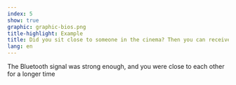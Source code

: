 ```yaml
---
index: 5
show: true
graphic: graphic-bios.png
title-highlight: Example
title: Did you sit close to someone in the cinema? Then you can receive notification later.
lang: en
---
```

The Bluetooth signal was strong enough, and you were close to each other for a longer time

